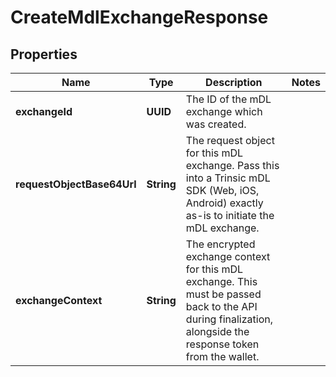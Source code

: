 

# CreateMdlExchangeResponse


## Properties

| Name | Type | Description | Notes |
|------------ | ------------- | ------------- | -------------|
|**exchangeId** | **UUID** | The ID of the mDL exchange which was created. |  |
|**requestObjectBase64Url** | **String** | The request object for this mDL exchange.              Pass this into a Trinsic mDL SDK (Web, iOS, Android) exactly as-is to initiate the mDL exchange. |  |
|**exchangeContext** | **String** | The encrypted exchange context for this mDL exchange.              This must be passed back to the API during finalization, alongside the response token from the wallet. |  |




